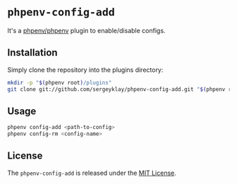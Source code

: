 # `phpenv-config-add`

It's a [phpenv/phpenv](https://github.com/hisayan/phpenv) plugin to enable/disable configs.

## Installation

Simply clone the repository into the plugins directory:

```sh
mkdir -p "$(phpenv root)/plugins"
git clone git://github.com/sergeyklay/phpenv-config-add.git "$(phpenv root)/plugins/phpenv-config-add"
```

## Usage

```sh
phpenv config-add <path-to-config>
phpenv config-rm <config-name>
```

## License

The `phpenv-config-add` is released under the [MIT License](https://github.com/sergeyklay/phpenv-config-add/blob/master/LICENSE).
